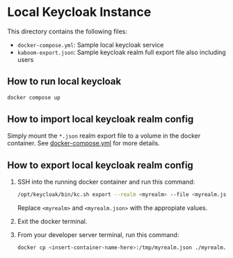 # Local Keycloak Instance

This directory contains the following files:

* `docker-compose.yml`: Sample local keycloak service
* `kaboom-export.json`: Sample keycloak realm full export file also including users

## How to run local keycloak

```bash
docker compose up
```

## How to import local keycloak realm config

Simply mount the `*.json` realm export file to a volume in the docker container. See [docker-compose.yml](docker-compose.yml) for more details.

## How to export local keycloak realm config

1. SSH into the running docker container and run this command:

    ```bash
    /opt/keycloak/bin/kc.sh export --realm <myrealm> --file <myrealm.json> --users realm_file
    ```

    Replace `<myrealm>` and `<myrealm.json>` with the appropiate values.

2. Exit the docker terminal.
3. From your developer server terminal, run this command:

    ```bash
    docker cp <insert-container-name-here>:/tmp/myrealm.json ./myrealm.json
    ```